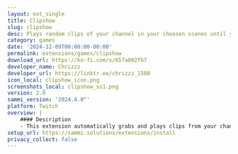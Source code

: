 ```yaml
---
layout: ext_single
title: Clipshow
slug: clipshow
desc: Plays random clips of your channel in your choosen scenes until you leave them
category: games
date: '2024-12-09T00:00:00-00:00'
permalink: extensions/games/clipshow
download_url: https://ko-fi.com/s/657a802fb7
developer_name: Chrizzz
developer_url: https://linktr.ee/chrizzz_1508
icon_local: clipshow_icon.png
screenshots_local: clipshow_ss1.png
version: 2.0
sammi_version: '2024.4.0^'
platform: Twitch
overview: |
    #### Description
    - This extension automatically grabs and plays clips from your channel inside the scenes you specify as soon as you switch to them.
setup_url: https://sammi.solutions/extensions/install
privacy_collect: false
---
```

